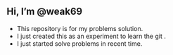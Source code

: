## Hi, I’m @weak69
- This repository is for my problems solution.
- I just created this as an experiment to learn the git .
- I just started solve problems in recent time.
<!---
Sajib-177/Sajib-177 is a ✨ special ✨ repository because its `README.md` (this file) appears on your GitHub profile.
You can click the Preview link to take a look at your changes.
--->
